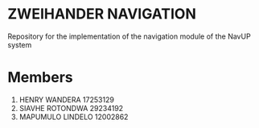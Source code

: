 #  ZWEIHANDER NAVIGATION
Repository for the implementation of the navigation module of the NavUP system

# Members 

1. HENRY WANDERA  		17253129
2. SIAVHE ROTONDWA		29234192
3. MAPUMULO LINDELO		12002862
